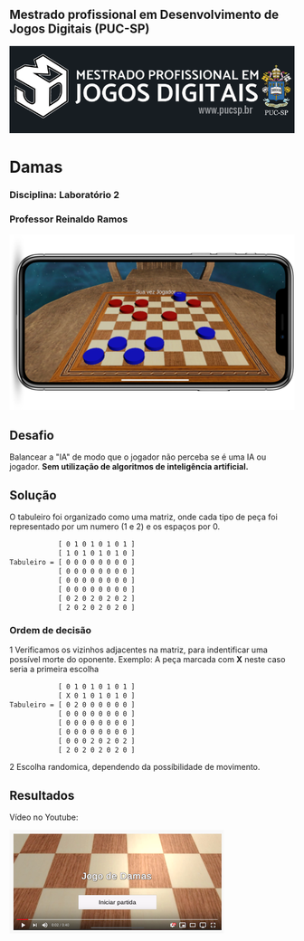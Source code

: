 ## Mestrado profissional em Desenvolvimento de Jogos Digitais (PUC-SP)
![](https://raw.githubusercontent.com/ezefranca/Damas/master/logo_mestrado.png)
# Damas
### Disciplina: Laboratório 2 
### Professor Reinaldo Ramos

![](https://raw.githubusercontent.com/ezefranca/Damas/master/print.png?token=AA32WUH44VEAP5LEVW4EW3C6QKGZS)

## Desafio

Balancear a "IA" de modo que o jogador não perceba se é uma IA ou jogador. **Sem utilização de algoritmos de inteligência artificial.**

## Solução

O tabuleiro foi organizado como uma matriz, onde cada tipo de peça foi representado por um numero (1 e 2) e os espaços por 0.

                [ 0 1 0 1 0 1 0 1 ]
                [ 1 0 1 0 1 0 1 0 ]     
    Tabuleiro = [ 0 0 0 0 0 0 0 0 ]    
                [ 0 0 0 0 0 0 0 0 ]
                [ 0 0 0 0 0 0 0 0 ]
                [ 0 0 0 0 0 0 0 0 ]
                [ 0 2 0 2 0 2 0 2 ]
                [ 2 0 2 0 2 0 2 0 ]

### Ordem de decisão

1 Verificamos os vizinhos adjacentes na matriz, para indentificar uma possível morte do oponente. 
Exemplo: A peça marcada com **X** neste caso seria a primeira escolha


                [ 0 1 0 1 0 1 0 1 ]
                [ X 0 1 0 1 0 1 0 ]     
    Tabuleiro = [ 0 2 0 0 0 0 0 0 ]    
                [ 0 0 0 0 0 0 0 0 ]
                [ 0 0 0 0 0 0 0 0 ]
                [ 0 0 0 0 0 0 0 0 ]
                [ 0 0 0 2 0 2 0 2 ]
                [ 2 0 2 0 2 0 2 0 ]

2 Escolha randomica, dependendo da possíbilidade de movimento.
 
 ## Resultados
 
 Vídeo no Youtube:
 
 [![Foo](https://raw.githubusercontent.com/ezefranca/Damas/master/thumb.png?token=AA32WUDAPAI3HARMVCZXULS6QKJY)](https://www.youtube.com/watch?v=IHKuQMgCsxs&feature=youtu.be)

